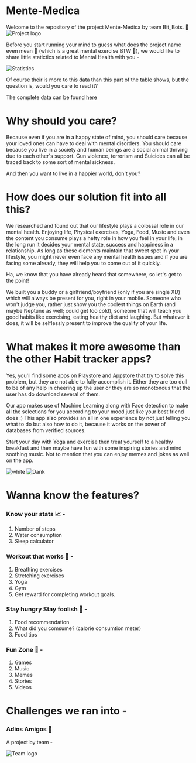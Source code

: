 # Mente-Medica
Welcome to the repository of the project Mente-Medica by team Bit_Bots. :green_heart: ![Project logo](https://github.com/lakshmisaibhargavi/mente_medica/blob/master/Pics/logo.png)

Before you start running your mind to guess what does the project name even mean :thinking: (which is a great mental exercise BTW :blue_book:), we would like to share little statictics related to Mental Health with you -

![Statistics](https://github.com/lakshmisaibhargavi/mente_medica/blob/master/Pics/stats.png)

Of course their is more to this data than this part of the table shows, but the question is, would you care to read it?

The complete data can be found [here](https://ourworldindata.org/mental-health)

# Why should you care?

Because even if you are in a happy state of mind, you should care because your loved ones can have to deal with mental disorders. You should care because you live in a society and human beings are a social animal thriving due to each other's support. Gun violence, terrorism and Suicides can all be traced back to some sort of mental sickness. 

And then you want to live in a happier world, don't you?

# How does our solution fit into all this?

We researched and found out that our lifestyle plays a colossal role in our mental health. Enjoying life, Physical exercises, Yoga, Food, Music and even the content you consume plays a hefty role in how you feel in your life; in the long run it decides your mental state, success and happiness in a relationship. As long as these elements maintain that sweet spot in your lifestyle, you might never even face any mental health issues and if you are facing some already, they will help you to come out of it quickly.

Ha, we know that you have already heard that somewhere, so let's get to the point!

We built you a buddy or a girlfriend/boyfriend (only if you are single XD) which will always be present for you, right in your mobile. Someone who won't judge you, rather just show you the coolest things on Earth (and maybe Neptune as well; could get too cold), someone that will teach you good habits like exercising, eating healthy diet and laughing. But whatever it does, it will be selflessly present to improve the quality of your life.

# What makes it more awesome than the other Habit tracker apps?

Yes, you'll find some apps on Playstore and Appstore that try to solve this problem, but they are not able to fully accomplish it. Either they are too dull to be of any help in cheering up the user or they are so monotonous that the user has do download several of them. 

Our app makes use of Machine Learning along with Face detection to make all the selections for you according to your mood just like your best friend does :) This app also provides an all in one experience by not just telling you what to do but also how to do it, because it works on the power of databases from verified sources.

Start your day with Yoga and exercise then treat yourself to a healthy breakfast and then maybe have fun with some inspiring stories and mind soothing music. Not to mention that you can enjoy memes and jokes as well on the app.

![white](https://github.com/lakshmisaibhargavi/mente_medica/blob/master/Pics/white.png) ![Dank](https://github.com/lakshmisaibhargavi/mente_medica/blob/master/Pics/Dank.png)

# Wanna know the features? 

### Know your stats :chart_with_upwards_trend: -

1. Number of steps
2. Water consumption
3. Sleep calculator

### Workout that works :wrench: -

1. Breathing exercises
2. Stretching exercises
3. Yoga
4. Gym
5. Get reward for completing workout goals.

### Stay hungry Stay foolish :sushi: -

1. Food recommendation
2. What did you comsume? (calorie consumtion meter)
3. Food tips

### Fun Zone :musical_score: -

1. Games
2. Music
3. Memes
4. Stories
5. Videos

# Challenges we ran into -

### Adios Amigos :wave:

A project by team -

![Team logo](https://github.com/lakshmisaibhargavi/mente_medica/blob/master/Pics/bit_bots.png)
